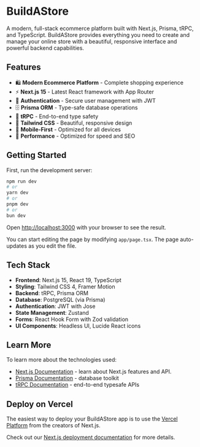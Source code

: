 # BuildAStore

A modern, full-stack ecommerce platform built with Next.js, Prisma, tRPC, and TypeScript. BuildAStore provides everything you need to create and manage your online store with a beautiful, responsive interface and powerful backend capabilities.

## Features

- 🛍️ **Modern Ecommerce Platform** - Complete shopping experience
- ⚡ **Next.js 15** - Latest React framework with App Router
- 🔐 **Authentication** - Secure user management with JWT
- 🗄️ **Prisma ORM** - Type-safe database operations
- 🔄 **tRPC** - End-to-end type safety
- 🎨 **Tailwind CSS** - Beautiful, responsive design
- 📱 **Mobile-First** - Optimized for all devices
- 🚀 **Performance** - Optimized for speed and SEO

## Getting Started

First, run the development server:

```bash
npm run dev
# or
yarn dev
# or
pnpm dev
# or
bun dev
```

Open [http://localhost:3000](http://localhost:3000) with your browser to see the result.

You can start editing the page by modifying `app/page.tsx`. The page auto-updates as you edit the file.

## Tech Stack

- **Frontend**: Next.js 15, React 19, TypeScript
- **Styling**: Tailwind CSS 4, Framer Motion
- **Backend**: tRPC, Prisma ORM
- **Database**: PostgreSQL (via Prisma)
- **Authentication**: JWT with Jose
- **State Management**: Zustand
- **Forms**: React Hook Form with Zod validation
- **UI Components**: Headless UI, Lucide React icons

## Learn More

To learn more about the technologies used:

- [Next.js Documentation](https://nextjs.org/docs) - learn about Next.js features and API.
- [Prisma Documentation](https://www.prisma.io/docs) - database toolkit
- [tRPC Documentation](https://trpc.io/docs) - end-to-end typesafe APIs

## Deploy on Vercel

The easiest way to deploy your BuildAStore app is to use the [Vercel Platform](https://vercel.com/new?utm_medium=default-template&filter=next.js&utm_source=create-next-app&utm_campaign=create-next-app-readme) from the creators of Next.js.

Check out our [Next.js deployment documentation](https://nextjs.org/docs/app/building-your-application/deploying) for more details.
